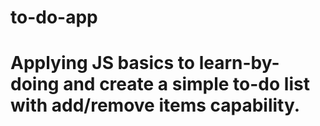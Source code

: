 # to-do-app

# Applying JS basics to learn-by-doing and create a simple to-do list with add/remove items capability.
